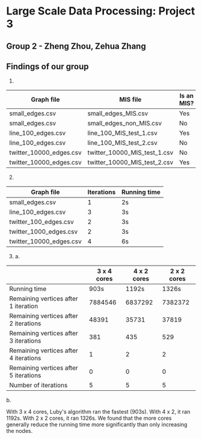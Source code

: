 # Large Scale Data Processing: Project 3
## Group 2 - Zheng Zhou, Zehua Zhang

## Findings of our group
1. 
| Graph file              | MIS file                     | Is an MIS? |
| ----------------------- | ---------------------------- | ---------- |
| small_edges.csv         | small_edges_MIS.csv          | Yes        |
| small_edges.csv         | small_edges_non_MIS.csv      | No         |
| line_100_edges.csv      | line_100_MIS_test_1.csv      | Yes        |
| line_100_edges.csv      | line_100_MIS_test_2.csv      | No         |
| twitter_10000_edges.csv | twitter_10000_MIS_test_1.csv | No         |
| twitter_10000_edges.csv | twitter_10000_MIS_test_2.csv | Yes        |

2. 
| Graph file              | Iterations | Running time |
| ----------------------- | ---------- | ------------ |
| small_edges.csv         | 1          | 2s           |
| line_100_edges.csv      | 3          | 3s           |
| twitter_100_edges.csv   | 2          | 3s           |
| twitter_1000_edges.csv  | 2          | 3s           |
| twitter_10000_edges.csv | 4          | 6s           |

3. a.

  |                                       | 3 x 4 cores | 4 x 2 cores | 2 x 2 cores |
  | ------------------------------------- | ----------- | ----------- | ----------- |
  | Running time                          | 903s        | 1192s       | 1326s       |
  | Remaining vertices after 1 iteration  | 7884546     | 6837292     | 7382372     |
  | Remaining vertices after 2 iterations | 48391       | 35731       | 37819       |
  | Remaining vertices after 3 iterations | 381         | 435         | 529         |
  | Remaining vertices after 4 iterations | 1           | 2           | 2           |
  | Remaining vertices after 5 iterations | 0           | 0           | 0           |
  | Number of iterations                  | 5           | 5           | 5           |

  

  b. 

  

  With 3 x 4 cores, Luby's algorithm ran the fastest (903s). With 4 x 2, it ran 1192s. With 2 x 2 cores, it ran 1326s. We found that the more cores generally reduce the running time more significantly than only increasing the nodes.

  




